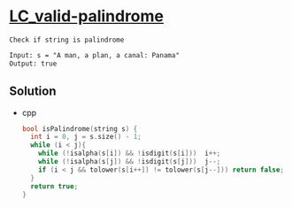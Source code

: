 # [LC_valid-palindrome](https://leetcode.com/problems/valid-palindrome)

```en
Check if string is palindrome
```

```txt
Input: s = "A man, a plan, a canal: Panama"
Output: true
```

## Solution

* cpp

  ```cpp
  bool isPalindrome(string s) {
    int i = 0, j = s.size() - 1;
    while (i < j){
      while (!isalpha(s[i]) && !isdigit(s[i]))  i++;
      while (!isalpha(s[j]) && !isdigit(s[j]))  j--;
      if (i < j && tolower(s[i++]) != tolower(s[j--])) return false;
    }
    return true;
  }
  ```
